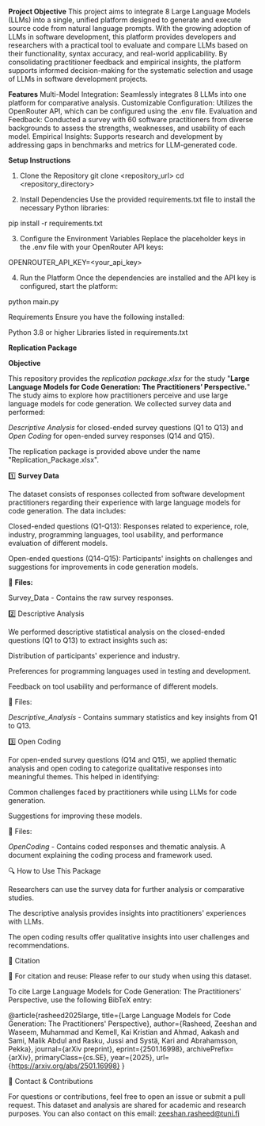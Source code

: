 **Project Objective**
This project aims to integrate 8 Large Language Models (LLMs) into a single, unified platform designed to generate and execute source code from natural language prompts. With the growing adoption of LLMs in software development, this platform provides developers and researchers with a practical tool to evaluate and compare LLMs based on their functionality, syntax accuracy, and real-world applicability. By consolidating practitioner feedback and empirical insights, the platform supports informed decision-making for the systematic selection and usage of LLMs in software development projects.

**Features**
Multi-Model Integration: Seamlessly integrates 8 LLMs into one platform for comparative analysis.
Customizable Configuration: Utilizes the OpenRouter API, which can be configured using the .env file.
Evaluation and Feedback: Conducted a survey with 60 software practitioners from diverse backgrounds to assess the strengths, weaknesses, and usability of each model.
Empirical Insights: Supports research and development by addressing gaps in benchmarks and metrics for LLM-generated code.

**Setup Instructions**
1. Clone the Repository
git clone <repository_url>
cd <repository_directory>

2. Install Dependencies
Use the provided requirements.txt file to install the necessary Python libraries:

pip install -r requirements.txt

3. Configure the Environment Variables
Replace the placeholder keys in the .env file with your OpenRouter API keys:

OPENROUTER_API_KEY=<your_api_key>

4. Run the Platform
Once the dependencies are installed and the API key is configured, start the platform:

python main.py

Requirements
Ensure you have the following installed:

Python 3.8 or higher
Libraries listed in requirements.txt

**Replication Package**


**Objective**

This repository provides the _replication package.xlsx_ for the study "**Large Language Models for Code Generation: The Practitioners’ Perspective.**" The study aims to explore how practitioners perceive and use large language models for code generation.  We collected survey data and performed:

_Descriptive Analysis_ for closed-ended survey questions (Q1 to Q13) and _Open Coding_ for open-ended survey responses (Q14 and Q15). 

The replication package is provided above under the name "Replication_Package.xlsx".


1️⃣ **Survey Data**

The dataset consists of responses collected from software development practitioners regarding their experience with large language models for code generation. The data includes:

Closed-ended questions (Q1-Q13): Responses related to experience, role, industry, programming languages, tool usability, and performance evaluation of different models.

Open-ended questions (Q14-Q15): Participants' insights on challenges and suggestions for improvements in code generation models.

📂 **Files:**

Survey_Data - Contains the raw survey responses.


2️⃣ Descriptive Analysis

We performed descriptive statistical analysis on the closed-ended questions (Q1 to Q13) to extract insights such as:

Distribution of participants' experience and industry.

Preferences for programming languages used in testing and development.

Feedback on tool usability and performance of different models.

📂 Files:

_Descriptive_Analysis_ - Contains summary statistics and key insights from Q1 to Q13.


3️⃣ Open Coding

For open-ended survey questions (Q14 and Q15), we applied thematic analysis and open coding to categorize qualitative responses into meaningful themes. This helped in identifying:

Common challenges faced by practitioners while using LLMs for code generation.

Suggestions for improving these models.

📂 Files:

_OpenCoding_ - Contains coded responses and thematic analysis. A document explaining the coding process and framework used.

🔍 How to Use This Package

Researchers can use the survey data for further analysis or comparative studies.

The descriptive analysis provides insights into practitioners' experiences with LLMs.

The open coding results offer qualitative insights into user challenges and recommendations.

📜 Citation

📌 For citation and reuse: Please refer to our study when using this dataset.

To cite Large Language Models for Code Generation: The Practitioners’ Perspective, use the following BibTeX entry:

@article{rasheed2025large,
  title={Large Language Models for Code Generation: The Practitioners' Perspective},
  author={Rasheed, Zeeshan and Waseem, Muhammad and Kemell, Kai Kristian and Ahmad, Aakash and Sami, Malik Abdul and Rasku, Jussi and Systä, Kari and Abrahamsson, Pekka},
  journal={arXiv preprint},
  eprint={2501.16998},
  archivePrefix={arXiv},
  primaryClass={cs.SE},
  year={2025},
  url={https://arxiv.org/abs/2501.16998}
}



📩 Contact & Contributions

For questions or contributions, feel free to open an issue or submit a pull request. This dataset and analysis are shared for academic and research purposes. You can also contact on this email: zeeshan.rasheed@tuni.fi

